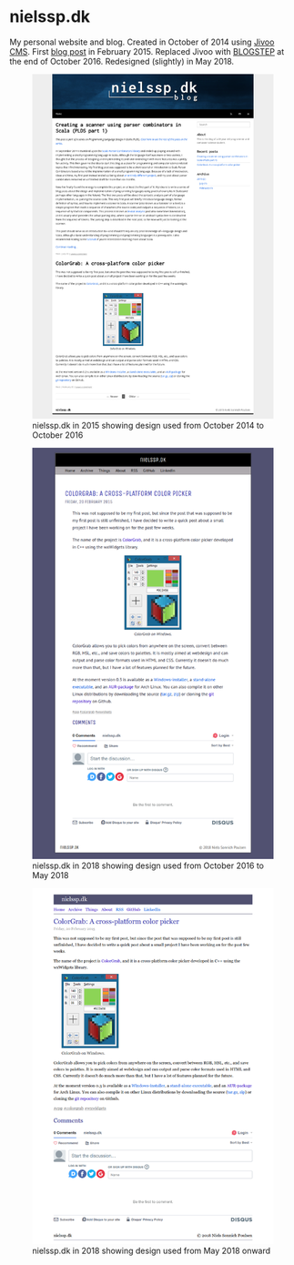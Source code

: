 # nielssp.dk
My personal website and blog. Created in October of 2014 using [Jivoo CMS](/things/jivoo). First [blog post](/2015/02/colorgrab-a-crossplatform-color-picker) in February 2015. Replaced Jivoo with [BLOGSTEP](/things/blogstep) at the end of October 2016. Redesigned (slightly) in May 2018.

<figure>
<img src="../../images/nielssp.dk/2015.png" alt="2015"/>
<figcaption>nielssp.dk in 2015 showing design used from October 2014 to October 2016</figcaption>
</figure>

<figure>
<img src="../../images/nielssp.dk/2018.png" alt="2018"/>
<figcaption>nielssp.dk in 2018 showing design used from October 2016 to May 2018</figcaption>
</figure>

<figure>
<img src="../../images/nielssp.dk/2018redesign.png" alt="2018 redesign"/>
<figcaption>nielssp.dk in 2018 showing design used from May 2018 onward</figcaption>
</figure>
